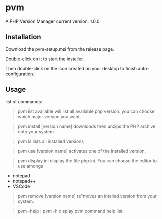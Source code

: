 # pvm
A PHP Version Manager
current version: 1.0.0

## Installation
Download the pvm-setup.msi from the release page.

Double-click on it to start the installer.

Then double-click on the icon created on your desktop to finish auto-configuration.


## Usage
list of commands:

>pvm list available
will list all available php version. you can choose which major version you want.

>pvm install [version name]
downloads then unzips the PHP archive onto your system.

>pvm ls
lists all installed versions

>pvm use [version name]
activates one of the installed version.

>pvm display ini
display the file php.ini. You can choose the editor to use amongs 
  - notepad
  - notepad++
  - VSCode

>pvm remove [version name]
re"moves an intalled version from your system.

>pvm -help | pvm -h
display pvm command help list.